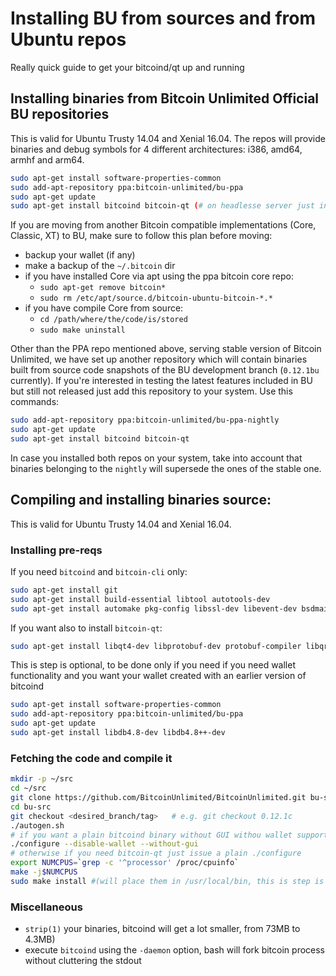 Installing BU from sources and from Ubuntu repos
======================================

Really quick guide to get your bitcoind/qt up and running

Installing binaries from Bitcoin Unlimited Official BU repositories
------------------------------------------------------------------

This is valid for Ubuntu Trusty 14.04 and Xenial 16.04. The repos will provide binaries and debug symbols for 4 different architectures: i386, amd64, armhf and arm64.


```sh
sudo apt-get install software-properties-common
sudo add-apt-repository ppa:bitcoin-unlimited/bu-ppa
sudo apt-get update
sudo apt-get install bitcoind bitcoin-qt (# on headlesse server just install bitcoind)
```

If you are moving from another Bitcoin compatible implementations (Core, Classic, XT) to BU, make sure to follow this plan before moving:

- backup your wallet (if any)
- make a backup of the `~/.bitcoin` dir
- if you have installed Core via apt using the ppa bitcoin core repo:
   - `sudo apt-get remove bitcoin*`
   - `sudo rm /etc/apt/source.d/bitcoin-ubuntu-bitcoin-*.*`
- if you have compile Core from source:
   - `cd /path/where/the/code/is/stored`
   - `sudo make uninstall`

Other than the PPA repo mentioned above, serving stable version of Bitcoin Unlimited, we have set up another repository which will contain binaries built from source code snapshots of the BU development branch (`0.12.1bu` currently). If you're interested in testing the latest features included in BU but still not released just add this repository to your system. Use this commands:

```sh
sudo add-apt-repository ppa:bitcoin-unlimited/bu-ppa-nightly
sudo apt-get update
sudo apt-get install bitcoind bitcoin-qt
```
In case you installed both repos on your system, take into account that binaries belonging to the `nightly` will supersede the ones of the stable one.

Compiling and installing binaries source:
---------------------------------------

This is valid for Ubuntu Trusty 14.04 and Xenial 16.04.

### Installing pre-reqs

If you need `bitcoind` and `bitcoin-cli` only:

```sh
sudo apt-get install git
sudo apt-get install build-essential libtool autotools-dev
sudo apt-get install automake pkg-config libssl-dev libevent-dev bsdmainutils libboost-all-dev
```

If you want also to install `bitcoin-qt`:

```sh
sudo apt-get install libqt4-dev libprotobuf-dev protobuf-compiler libqrencode
```

This is step is optional, to be done only if you need if you need wallet functionality and you want your wallet created with an earlier version of bitcoind

```sh
sudo apt-get install software-properties-common
sudo add-apt-repository ppa:bitcoin-unlimited/bu-ppa
sudo apt-get update
sudo apt-get install libdb4.8-dev libdb4.8++-dev
```

### Fetching the code and compile it


```sh
mkdir -p ~/src
cd ~/src
git clone https://github.com/BitcoinUnlimited/BitcoinUnlimited.git bu-src
cd bu-src
git checkout <desired_branch/tag>   # e.g. git checkout 0.12.1c
./autogen.sh
# if you want a plain bitcoind binary without GUI withou wallet support, use this configure line:
./configure --disable-wallet --without-gui
# otherwise if you need bitcoin-qt just issue a plain ./configure
export NUMCPUS=`grep -c '^processor' /proc/cpuinfo`
make -j$NUMCPUS
sudo make install #(will place them in /usr/local/bin, this is step is to be considered optional.)
```

### Miscellaneous


- `strip(1)` your binaries, bitcoind will get a lot smaller, from 73MB to 4.3MB)
- execute `bitcoind` using the `-daemon` option, bash will fork bitcoin process without cluttering the stdout


